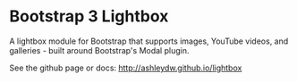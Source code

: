Bootstrap 3 Lightbox
========

A lightbox module for Bootstrap that supports images, YouTube videos, and galleries - built around Bootstrap's Modal plugin.

See the github page or docs: http://ashleydw.github.io/lightbox
